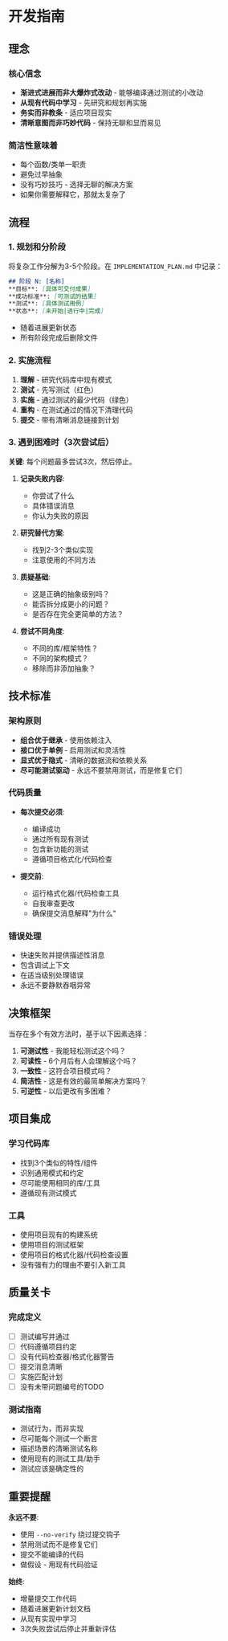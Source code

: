 # 开发指南

## 理念

### 核心信念

- **渐进式进展而非大爆炸式改动** - 能够编译通过测试的小改动
- **从现有代码中学习** - 先研究和规划再实施
- **务实而非教条** - 适应项目现实
- **清晰意图而非巧妙代码** - 保持无聊和显而易见

### 简洁性意味着

- 每个函数/类单一职责
- 避免过早抽象
- 没有巧妙技巧 - 选择无聊的解决方案
- 如果你需要解释它，那就太复杂了

## 流程

### 1. 规划和分阶段

将复杂工作分解为3-5个阶段。在 `IMPLEMENTATION_PLAN.md` 中记录：

```markdown
## 阶段 N: [名称]
**目标**: [具体可交付成果]
**成功标准**: [可测试的结果]
**测试**: [具体测试用例]
**状态**: [未开始|进行中|完成]
```
- 随着进展更新状态
- 所有阶段完成后删除文件

### 2. 实施流程

1. **理解** - 研究代码库中现有模式
2. **测试** - 先写测试（红色）
3. **实施** - 通过测试的最少代码（绿色）
4. **重构** - 在测试通过的情况下清理代码
5. **提交** - 带有清晰消息链接到计划

### 3. 遇到困难时（3次尝试后）

**关键**: 每个问题最多尝试3次，然后停止。

1. **记录失败内容**:
   - 你尝试了什么
   - 具体错误消息
   - 你认为失败的原因

2. **研究替代方案**:
   - 找到2-3个类似实现
   - 注意使用的不同方法

3. **质疑基础**:
   - 这是正确的抽象级别吗？
   - 能否拆分成更小的问题？
   - 是否存在完全更简单的方法？

4. **尝试不同角度**:
   - 不同的库/框架特性？
   - 不同的架构模式？
   - 移除而非添加抽象？

## 技术标准

### 架构原则

- **组合优于继承** - 使用依赖注入
- **接口优于单例** - 启用测试和灵活性
- **显式优于隐式** - 清晰的数据流和依赖关系
- **尽可能测试驱动** - 永远不要禁用测试，而是修复它们

### 代码质量

- **每次提交必须**:
  - 编译成功
  - 通过所有现有测试
  - 包含新功能的测试
  - 遵循项目格式化/代码检查

- **提交前**:
  - 运行格式化器/代码检查工具
  - 自我审查更改
  - 确保提交消息解释"为什么"

### 错误处理

- 快速失败并提供描述性消息
- 包含调试上下文
- 在适当级别处理错误
- 永远不要静默吞咽异常

## 决策框架

当存在多个有效方法时，基于以下因素选择：

1. **可测试性** - 我能轻松测试这个吗？
2. **可读性** - 6个月后有人会理解这个吗？
3. **一致性** - 这符合项目模式吗？
4. **简洁性** - 这是有效的最简单解决方案吗？
5. **可逆性** - 以后更改有多困难？

## 项目集成

### 学习代码库

- 找到3个类似的特性/组件
- 识别通用模式和约定
- 尽可能使用相同的库/工具
- 遵循现有测试模式

### 工具

- 使用项目现有的构建系统
- 使用项目的测试框架
- 使用项目的格式化器/代码检查设置
- 没有强有力的理由不要引入新工具

## 质量关卡

### 完成定义

- [ ] 测试编写并通过
- [ ] 代码遵循项目约定
- [ ] 没有代码检查器/格式化器警告
- [ ] 提交消息清晰
- [ ] 实施匹配计划
- [ ] 没有未带问题编号的TODO

### 测试指南

- 测试行为，而非实现
- 尽可能每个测试一个断言
- 描述场景的清晰测试名称
- 使用现有的测试工具/助手
- 测试应该是确定性的

## 重要提醒

**永远不要**:
- 使用 `--no-verify` 绕过提交钩子
- 禁用测试而不是修复它们
- 提交不能编译的代码
- 做假设 - 用现有代码验证

**始终**:
- 增量提交工作代码
- 随着进展更新计划文档
- 从现有实现中学习
- 3次失败尝试后停止并重新评估